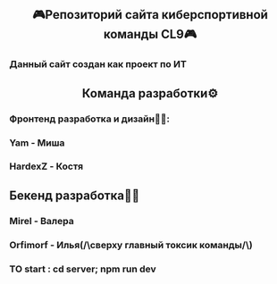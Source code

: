 <h2 align="center">🎮Репозиторий сайта киберспортивной команды CL9🎮</h1>
<h3>Данный сайт создан как проект по ИТ</h3>
<h2 align="center">Команда разработки⚙️</h2>
<h3>Фронтенд разработка и дизайн🎨🔧:</h3>
<h3>Yam - Миша</h3>
<h3>HardexZ - Костя</h3>
<h2>Бекенд разработка🐱‍💻</h2>
<h3>Mirel - Валера</h3>
<h3>Orfimorf - Илья(/\сверху главный токсик команды/\)</h3>

### TO start : cd server; npm run dev